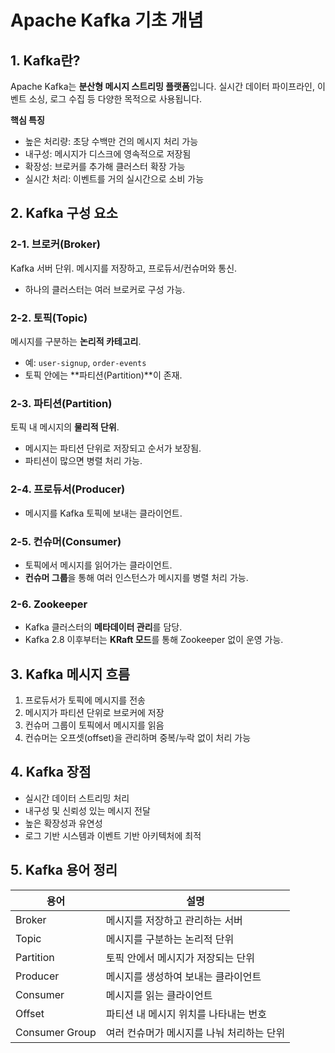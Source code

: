 # Apache Kafka 기초 개념

## 1. Kafka란?

Apache Kafka는 **분산형 메시지 스트리밍 플랫폼**입니다.
실시간 데이터 파이프라인, 이벤트 소싱, 로그 수집 등 다양한 목적으로 사용됩니다.

**핵심 특징**

* 높은 처리량: 초당 수백만 건의 메시지 처리 가능
* 내구성: 메시지가 디스크에 영속적으로 저장됨
* 확장성: 브로커를 추가해 클러스터 확장 가능
* 실시간 처리: 이벤트를 거의 실시간으로 소비 가능

## 2. Kafka 구성 요소

### 2-1. 브로커(Broker)

Kafka 서버 단위. 메시지를 저장하고, 프로듀서/컨슈머와 통신.

* 하나의 클러스터는 여러 브로커로 구성 가능.

### 2-2. 토픽(Topic)

메시지를 구분하는 **논리적 카테고리**.

* 예: `user-signup`, `order-events`
* 토픽 안에는 \*\*파티션(Partition)\*\*이 존재.

### 2-3. 파티션(Partition)

토픽 내 메시지의 **물리적 단위**.

* 메시지는 파티션 단위로 저장되고 순서가 보장됨.
* 파티션이 많으면 병렬 처리 가능.

### 2-4. 프로듀서(Producer)

* 메시지를 Kafka 토픽에 보내는 클라이언트.

### 2-5. 컨슈머(Consumer)

* 토픽에서 메시지를 읽어가는 클라이언트.
* **컨슈머 그룹**을 통해 여러 인스턴스가 메시지를 병렬 처리 가능.

### 2-6. Zookeeper

* Kafka 클러스터의 **메타데이터 관리**를 담당.
* Kafka 2.8 이후부터는 **KRaft 모드**를 통해 Zookeeper 없이 운영 가능.

## 3. Kafka 메시지 흐름

1. 프로듀서가 토픽에 메시지를 전송
2. 메시지가 파티션 단위로 브로커에 저장
3. 컨슈머 그룹이 토픽에서 메시지를 읽음
4. 컨슈머는 오프셋(offset)을 관리하며 중복/누락 없이 처리 가능

## 4. Kafka 장점

* 실시간 데이터 스트리밍 처리
* 내구성 및 신뢰성 있는 메시지 전달
* 높은 확장성과 유연성
* 로그 기반 시스템과 이벤트 기반 아키텍처에 최적

## 5. Kafka 용어 정리

| 용어             | 설명                      |
| -------------- | ----------------------- |
| Broker         | 메시지를 저장하고 관리하는 서버       |
| Topic          | 메시지를 구분하는 논리적 단위        |
| Partition      | 토픽 안에서 메시지가 저장되는 단위     |
| Producer       | 메시지를 생성하여 보내는 클라이언트     |
| Consumer       | 메시지를 읽는 클라이언트           |
| Offset         | 파티션 내 메시지 위치를 나타내는 번호   |
| Consumer Group | 여러 컨슈머가 메시지를 나눠 처리하는 단위 |
